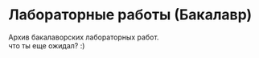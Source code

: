 <h1>Лабораторные работы (Бакалавр)</h1>
<p>Архив бакалаворских лабораторных работ. <br> что ты еще ожидал? :)</p>